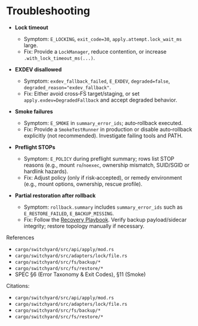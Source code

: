 # Troubleshooting

- __Lock timeout__
  - Symptom: `E_LOCKING`, `exit_code=30`, `apply.attempt.lock_wait_ms` large.
  - Fix: Provide a `LockManager`, reduce contention, or increase `.with_lock_timeout_ms(...)`.

- __EXDEV disallowed__
  - Symptom: `exdev_fallback_failed`, `E_EXDEV`, `degraded=false`, `degraded_reason="exdev_fallback"`.
  - Fix: Either avoid cross‑FS target/staging, or set `apply.exdev=DegradedFallback` and accept degraded behavior.

- __Smoke failures__
  - Symptom: `E_SMOKE` in `summary_error_ids`; auto‑rollback executed.
  - Fix: Provide a `SmokeTestRunner` in production or disable auto‑rollback explicitly (not recommended). Investigate failing tools and PATH.

- __Preflight STOPs__
  - Symptom: `E_POLICY` during preflight summary; rows list STOP reasons (e.g., mount `ro`/`noexec`, ownership mismatch, SUID/SGID or hardlink hazards).
  - Fix: Adjust policy (only if risk‑accepted), or remedy environment (e.g., mount options, ownership, rescue profile).

- __Partial restoration after rollback__
  - Symptom: `rollback.summary` includes `summary_error_ids` such as `E_RESTORE_FAILED`, `E_BACKUP_MISSING`.
  - Fix: Follow the [Recovery Playbook](recovery-playbook.md). Verify backup payload/sidecar integrity; restore topology manually if necessary.

References
- `cargo/switchyard/src/api/apply/mod.rs`
- `cargo/switchyard/src/adapters/lock/file.rs`
- `cargo/switchyard/src/fs/backup/*`
- `cargo/switchyard/src/fs/restore/*`
- SPEC §6 (Error Taxonomy & Exit Codes), §11 (Smoke)

Citations:
- `cargo/switchyard/src/api/apply/mod.rs`
- `cargo/switchyard/src/adapters/lock/file.rs`
- `cargo/switchyard/src/fs/backup/*`
- `cargo/switchyard/src/fs/restore/*`
